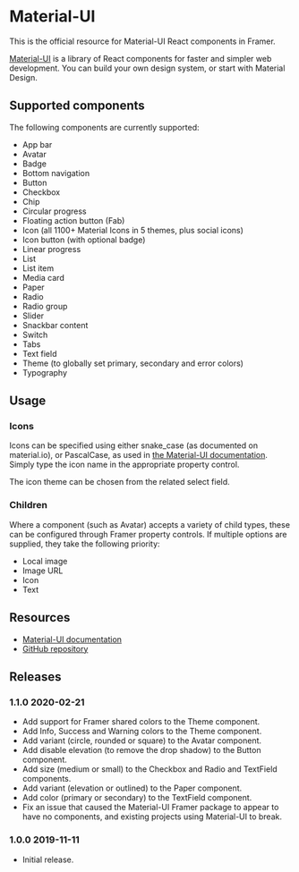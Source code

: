 # Material-UI

This is the official resource for Material-UI React components in Framer.

[Material-UI](https://material-ui.com/) is a library of React components for faster and simpler web development.
You can build your own design system, or start with Material Design.

## Supported components

The following components are currently supported:

- App bar
- Avatar
- Badge
- Bottom navigation
- Button
- Checkbox
- Chip
- Circular progress
- Floating action button (Fab)
- Icon (all 1100+ Material Icons in 5 themes, plus social icons)
- Icon button (with optional badge)
- Linear progress
- List
- List item
- Media card
- Paper
- Radio
- Radio group
- Slider
- Snackbar content
- Switch
- Tabs
- Text field
- Theme (to globally set primary, secondary and error colors)
- Typography

## Usage

### Icons

Icons can be specified using either snake_case (as documented on material.io),
or PascalCase, as used in [the Material-UI documentation](https://material-ui.com/components/material-icons/).
Simply type the icon name in the appropriate property control.

The icon theme can be chosen from the related select field.

### Children

Where a component (such as Avatar) accepts a variety of child types, these can be configured through Framer property controls.
If multiple options are supplied, they take the following priority:

- Local image
- Image URL
- Icon
- Text

## Resources

- [Material-UI documentation](https://material-ui.com/)
- [GitHub repository](https://github.com/mui-org/material-ui/tree/next/framer)

## Releases

### 1.1.0 2020-02-21

- Add support for Framer shared colors to the Theme component.
- Add Info, Success and Warning colors to the Theme component.
- Add variant (circle, rounded or square) to the Avatar component.
- Add disable elevation (to remove the drop shadow) to the Button component.
- Add size (medium or small) to the Checkbox and Radio and TextField components.
- Add variant (elevation or outlined) to the Paper component.
- Add color (primary or secondary) to the TextField component.
- Fix an issue that caused the Material-UI Framer package to appear to have no components,
  and existing projects using Material-UI to break.

### 1.0.0 2019-11-11

- Initial release.
